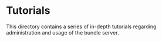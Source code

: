 # Tutorials

This directory contains a series of in-depth tutorials regarding administration
and usage of the bundle server.
